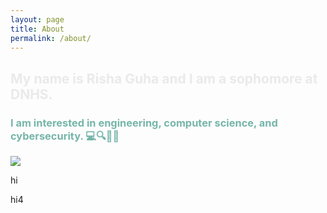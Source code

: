 ```yaml
---
layout: page
title: About
permalink: /about/
---
```


<script>
import emoji
from emoji import emojize 
</script>


<h2 style="color: #eaeaea;"> My name is Risha Guha and I am a sophomore at DNHS. </h2> 
<h3 style="color: #75b5aa;"> I am interested in engineering, computer science, and cybersecurity. 💻🔍👩‍💻 </h3>
<p> </p>

<img src="{{site.baseurl}}/images/aboutme.png">


<p> hi </p>

<script>
    from newspaper3k import Article
    from IPython.display import display, Markdown


    urls = ["http://cnn.com/2023/03/29/entertainment/the-mandalorian-episode-5-recap/index.html", 
            "https://www.cnn.com/2023/06/09/entertainment/jurassic-park-anniversary/index.html"]

    for url in urls:
        article = Article(url)
        print (article\n)
        article.download()
        article.parse()
        print(article.title)
        display(Markdown(article.title)) 
        display(Markdown(article.text))
        print("i am here"\n)
</script>

<p> hi4 </p>

<script src="https://utteranc.es/client.js"
        repo="blackstar3092/risha_guha_2025_1"
        issue-term="pathname"
        theme="icy-dark"
        crossorigin="anonymous"
        async>
</script>